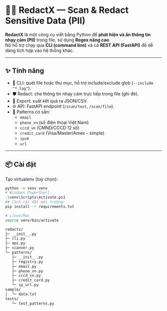 # 🕵️‍♂️ RedactX — Scan & Redact Sensitive Data (PII)

**RedactX** là một công cụ viết bằng Python để **phát hiện và ẩn thông tin nhạy cảm (PII)** trong file, sử dụng **Regex nâng cao**.  
Nó hỗ trợ chạy qua **CLI (command line)** và cả **REST API (FastAPI)** để dễ dàng tích hợp vào hệ thống khác.  

---

## ✨ Tính năng
- 🚀 CLI: quét file hoặc thư mục, hỗ trợ include/exclude glob (`--include "*.log"`).
- 🛡️ Redact: che thông tin nhạy cảm trực tiếp trong file (ghi đè).
- 📂 Export: xuất kết quả ra JSON/CSV.
- 🌐 API: FastAPI endpoint (`/scan/text`, `/scan/file`).
- 🔌 Patterns có sẵn:
  - `email`
  - `phone_vn` (số điện thoại Việt Nam)
  - `cccd_vn` (CMND/CCCD 12 số)
  - `credit_card` (Visa/Master/Amex – simple)
  - `ipv4`
  - `url`

---

## 📦 Cài đặt

Tạo virtualenv (tuỳ chọn):

```bash
python -m venv venv
# Windows PowerShell
.\venv\Scripts\Activate.ps1
## Cách cài đặt môi trường:
pip install -r requirements.txt

# Linux/Mac
source venv/bin/activate

redactx/
├─ __init__.py
├─ cli.py
├─ api.py
├─ scanner.py
└─ patterns/
   ├─ __init__.py
   ├─ registry.py
   ├─ email.py
   ├─ phone_vn.py
   ├─ cccd_vn.py
   ├─ credit_card.py
   └─ ip_url.py
sample/
│  └─ data.txt
tests/
   └─ test_patterns.py

